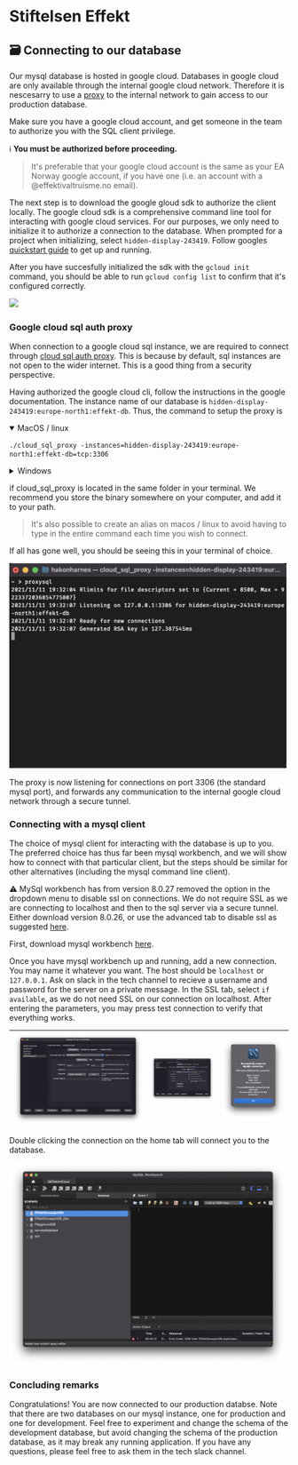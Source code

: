 # Stiftelsen Effekt

## 🗃 Connecting to our database 

Our mysql database is hosted in google cloud. Databases in google cloud are only available through the internal google cloud network. Therefore it is nescesarry to use a [proxy](https://en.wikipedia.org/wiki/Proxy_server) to the internal network to gain access to our production database.

Make sure you have a google cloud account, and get someone in the team to authorize you with the SQL client privilege. 

ℹ️ **You must be authorized before proceeding.**

> It's preferable that your google cloud account is the same as your EA Norway google account, if you have one (i.e. an account with a @effektivaltruisme.no email).

The next step is to download the google gloud sdk to authorize the client locally. The google cloud sdk is a comprehensive command line tool for interacting with google cloud services. For our purposes, we only need to initialize it to authorize a connection to the database. When prompted for a project when initializing, select `hidden-display-243419`. Follow googles [quickstart guide](https://cloud.google.com/sdk/docs/quickstart) to get up and running.

After you have succesfully initialized the sdk with the `gcloud init` command, you should be able to run `gcloud config list` to confirm that it's configured correctly.

<img src="gloud_config.png" width="500" />

### Google cloud sql auth proxy

When connection to a google cloud sql instance, we are required to connect through [cloud sql auth proxy](https://cloud.google.com/sql/docs/mysql/connect-admin-proxy). This is because by default, sql instances are not open to the wider internet. This is a good thing from a security perspective.

Having authorized the google cloud cli, follow the instructions in the google documentation. The instance name of our database is `hidden-display-243419:europe-north1:effekt-db`. Thus, the command to setup the proxy is

<details open>
  <summary>MacOS / linux</summary>
  
  ```
  ./cloud_sql_proxy -instances=hidden-display-243419:europe-north1:effekt-db=tcp:3306
  ```
</details>
<details>
  <summary>Windows</summary>
  
  ```
  cloud_sql_proxy.exe -instances=hidden-display-243419:europe-north1:effekt-db=tcp:3306
  ```
</details>

if cloud_sql_proxy is located in the same folder in your terminal. We recommend you store the binary somewhere on your computer, and add it to your path.

> It's also possible to create an alias on macos / linux to avoid having to type in the entire command each time you wish to connect.

If all has gone well, you should be seeing this in your terminal of choice.

<img src="sql_proxy_terminal.png" width="500" />

The proxy is now listening for connections on port 3306 (the standard mysql port), and forwards any communication to the internal google cloud network through a secure tunnel.

### Connecting with a mysql client

The choice of mysql client for interacting with the database is up to you. The preferred choice has thus far been mysql workbench, and we will show how to connect with that particular client, but the steps should be similar for other alternatives (including the mysql command line client).

⚠️ MySql workbench has from version 8.0.27 removed the option in the dropdown menu to disable ssl on connections. We do not require SSL as we are connecting to localhost and then to the sql server via a secure tunnel. Either download version 8.0.26, or use the advanced tab to disable ssl as suggested [here](https://stackoverflow.com/questions/69747663/how-to-configure-mysql-workbench-to-not-require-ssl-encryption).

First, download mysql workbench [here](https://dev.mysql.com/downloads/workbench/). 

Once you have mysql workbench up and running, add a new connection. You may name it whatever you want. The host should be `localhost` or `127.0.0.1`. Ask on slack in the tech channel to recieve a username and password for the server on a private message. In the SSL tab, select `if available`, as we do not need SSL on our connection on localhost. After entering the parameters, you may press test connection to verify that everything works.

|<img src="workbench_parameters.png" />|<img src="workbench_ssl.png" width="500" />|<img src="workbench_test.png" width="500" />|
|-|-|-|

Double clicking the connection on the home tab will connect you to the database.


<img src="workbench_connected.png" width="500" />

### Concluding remarks

Congratulations! You are now connected to our production databse. Note that there are two databases on our mysql instance, one for production and one for development. Feel free to experiment and change the schema of the development database, but avoid changing the schema of the production database, as it may break any running application. If you have any questions, please feel free to ask them in the tech slack channel.
